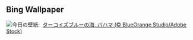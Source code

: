 ## Bing Wallpaper
![](https://www.bing.com/th?id=OHR.BahamaBlues_JA-JP9790462699_UHD.jpg&w=1000)今日の壁紙: &nbsp;[ターコイズブルーの海, バハマ (© BlueOrange Studio/Adobe Stock)](https://www.bing.com/th?id=OHR.BahamaBlues_JA-JP9790462699_UHD.jpg)
<br><br/>
